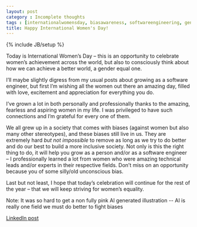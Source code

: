 ```yaml
---
layout: post
category : Incomplete thoughts 
tags : [internationalwomensday, biasawareness, softwareengineering, genderequality]
title: Happy International Women's Day!
---
```

{% include JB/setup %}

Today is International Women’s Day – this is an opportunity to celebrate women’s achievement across the world, but also to consciously think about how we can achieve a better world, a gender equal one.

I’ll maybe slightly digress from my usual posts about growing as a software engineer, but first I’m wishing all the women out there an amazing day, filled with love, excitement and appreciation for everything you do.

I’ve grown a lot in both personally and professionally thanks to the amazing, fearless and aspiring women in my life. I was privileged to have such connections and I’m grateful for every one of them.

We all grew up in a society that comes with biases (against women but also many other stereotypes), and these biases still live in us. They are extremely hard *but not impossible* to remove as long as we try to do better and do our best to build a more inclusive society. Not only is this the right thing to do, it will help you grow as a person and/or as a software engineer – I professionally learned a lot from women who were amazing technical leads and/or experts in their respective fields. Don’t miss on an opportunity because you of some silly/old unconscious bias.

Last but not least, I hope that today’s celebration will continue for the rest of the year – that we will keep striving for women’s equality.

Note: It was so hard to get a non fully pink AI generated illustration -- AI is really one field we must do better to fight biases

[LinkedIn post](https://www.linkedin.com/posts/tumichel_internationalwomensday-biasawareness-softwareengineering-activity-7171897527636602882-s7mh?utm_source=share&utm_medium=member_desktop)
